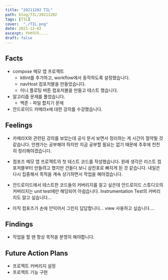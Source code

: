 ```yaml
---
title: "20211202 TIL"
path: blog/TIL/20211202
tags: [TIL]
cover:  "./TIL.png"
date: 2021-12-02
excerpt: 커버리지....
draft: false
---
```


## Facts

* compose 메모 앱 프로젝트
  * ktlint를 추가하고, workflow에서 동작하도록 설정했습니다.
  * navHost 컴포저블을 만들었습니다.
  * 미니 플로팅 버튼 컴포저블을 만들고 테스트 했습니다.
* 알고리즘 문제를 풀었습니다.
  * 백준 - 파일 합치기 문제
* 안드로이드 카메라x에 대한 강의를 수강했습니다.


## Feelings

* 카메라X와 관련된 강의를 보았는데 공식 문서 보면서 정리하는 게 시간이 절약될 것 같습니다. 언젠가는 공부해야 하지만 지금 공부할 필요는 없기 때문에 추후에 천천히 정리해야겠습니다.

* 컴포즈 메모 앱 프로젝트의 첫 테스트 코드를 작성했습니다. 원래 생각은 리스트 컴포저블부터 만들려고 했지만 건들다 보니 삼천포로 빠지게 된 것 같습니다. 내일은 다시 집중해서 목적을 계속 상기하면서 작업을 해야겠습니다. 

* 안드로이드에서 테스트한 코드들의 커버리지를 알고 싶은데 안드로이드 스튜디오의 커버리지는 unit test에만 해당되어 아쉽습니다. Instrumentation Test의 커버리지도 알고 싶습니다...

* 아직 컴포즈가 손에 안익어서 그런지 답답합니다... view 사용하고 싶습니다....


## Findings

* 작업을 할 땐 항상 목적을 분명히 해야합니다.


## Future Action Plans
* 프로젝트 커버리지 설정
* 프로젝트 기능 구현 


















